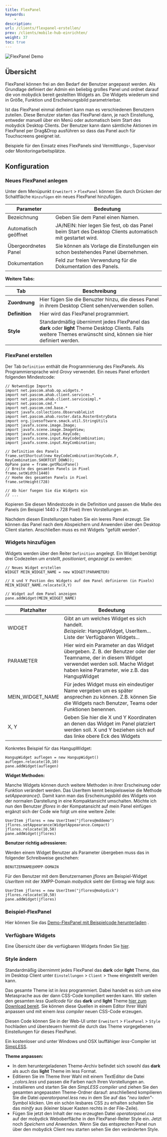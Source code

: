 ```yaml
---
title: FlexPanel
keywords:
    -
description:
url: /clients/flexpanel-erstellen/
prev: /clients/mobile-hub-einrichten/
weight: 37
toc: true
---
```


![FlexPanel Demo](/flexpanel_demo.png)

## Übersicht
FlexPanel können frei an den Bedarf der Benutzer angepasst werden. Als Grundlage definiert der Admin ein beliebig großes Panel und ordnet darauf die von mobydick bereit gestellten Widgets an. Die Widgets wiederum sind in Größe, Funktion und Erscheinungsbild parametrierbar.

Ist das FlexPanel einmal definiert kann man es verschiedenen Benutzern zuteilen. Diese Benutzer starten das FlexPanel dann, je nach Einstellung, entweder manuell über ein Menü oder automatisch beim Start des mobydick Desktop Clients. Der Benutzer kann dann sämtliche Aktionen im FlexPanel per Drag&Drop ausführen so dass das Panel auch für Touchscreens geeignet ist.

Beispiele für den Einsatz eines FlexPanels sind Vermittlungs-, Supervisor oder Monitoringarbeitsplätze.

## Konfiguration

### Neues FlexPanel anlegen

Unter dem Menüpunkt `Erweitert` > `FlexPanel` können Sie durch Drücken der Schaltfläche `Hinzufügen` ein neues FlexPanel hinzufügen.

|Parameter|Bedeutung|
|---|---|
|Bezeichnung|Geben Sie dem Panel einen Namen.|
|Automatisch geöffnet|JA/NEIN: hier legen Sie fest, ob das Panel beim Start des Desktop Clients automatisch mit gestartet wird.|
|Übergeordnetes Panel|Sie können als Vorlage die Einstellungen ein schon bestehendes Panel übernehmen.|
|Dokumentation|Feld zur freien Verwendung für die Dokumentation des Panels.|

**Weitere Tabs:**

|Tab|Beschreibung|
|---|---|
|**Zuordnung**|Hier fügen Sie die Benuzter hinzu, die dieses Panel in ihrem Desktop Client sehen/verwenden sollen.|
|**Definition**|Hier wird das FlexPanel programmiert.|
|**Style**|Standardmäßig übernimmt jedes FlexPanel das **dark** oder **light** Theme Desktop Clients. Falls weitere Themes erwünscht sind, können sie hier definiert werden.|


### FlexPanel erstellen

Der Tab `Definition` enthält die Programmierung des FlexPanels. Als Programmiersprache wird *Grovy* verwendet. Ein neues Panel erfordert folgenden Mindestcode:

    // Notwendige Imports
    import net.pascom.ahab.op.widgets.*
    import net.pascom.ahab.client.services.*
    import net.pascom.ahab.client.serviceimpl.*
    import net.pascom.cmd.*
    import net.pascom.cmd.base.*
    import javafx.collections.ObservableList
    import net.pascom.ahab.roster.data.RosterEntryData
    import org.jivesoftware.smack.util.StringUtils
    import javafx.scene.image.Image;
    import javafx.scene.image.ImageView;
    import javafx.scene.input.KeyCode;
    import javafx.scene.input.KeyCodeCombination;
    import javafx.scene.input.KeyCombination;

    // Definition des Panels
    frame.setShortcut(new KeyCodeCombination(KeyCode.F, KeyCombination.SHORTCUT_DOWN));
    OpPane pane = frame.getMainPane()
    // Breite des gesamten Panels in Pixel
    frame.setWidth(1440)
    // Hoehe des gesamten Panels in Pixel
    frame.setHeight(728)

    // Ab hier fuegen Sie die Widgets ein
    // ...

Kopieren Sie diesen Mindestcode in die Definition und passen die Maße des Panels (im Beispiel 1440 x 728 Pixel) Ihren Vorstellungen an.

Nachdem diesen Einstellungen haben Sie ein leeres Panel erzeugt. Sie können das Panel nach dem Abspeichern und Anwenden über den Desktop Client starten. Anschließen muss es mit Widgets "gefüllt werden".

### Widgets hinzufügen

Widgets werden über den Reiter `Definition` angelegt. Ein Widget benötigt drei Codezeilen um *erstellt*, *positioniert*, *angezeigt* zu werden:

    // Neues Widget erstellen
    WIDGET MEIN_WIDGET_NAME = new WIDGET(PARAMETER)

    // X und Y Postion des Widgets auf dem Panel definieren (in Pixeln)
    MEIN_WIDGET_NAME.relocate(X,Y)

    // Widget auf dem Panel anzeigen
    pane.addWidget(MEIN_WIDGET_NAME)


|Platzhalter| Bedeutung|
|---|---|
|WIDGET|Gibt an um welches Widget es sich handelt.<br>*Beispiele*: HangupWidget, UserItem... Liste der Verfügbaren Widgets...|
|PARAMETER|Hier wird ein Parameter an das Widget übergeben. Z. B. der Benutzer oder der Teamname, der in diesem Widget verwendet werden soll. Mache Widget haben keine Parameter, wie z.B. das HangupWidget|
|MEIN_WIDGET_NAME|Für jedes Widget muss ein eindeutiger Name vergeben um es später ansprechen zu können. Z.B. können Sie die Widgets nach Benutzer, Teams oder Funktionen benennen.|
|X, Y|Geben Sie hier die X und Y Koordinaten an denen das Widget im Panel platziert werden soll. X und Y beziehen sich auf das linke obere Eck des Widgets|

Konkretes Beispiel für das HangupWidget:

    HangupWidget auflegen = new HangupWidget()
    auflegen.relocate(10,10)
    pane.addWidget(auflegen)

**Widget Methoden:**

Manche Widgets können durch weitere Methoden in ihrer Erscheinung oder Funktion verändert werden. Das UserItem kennt beispielsweise die Methode *setAppearance()*. Damit kann man das Erscheinungsbild des Widgets von der normalen Darstellung in eine Kompaktansicht umschalten. Möchte ich nun den Benutzer *jflores* in der Kompatansicht auf mein Panel einfügen ergänzt sich der Code wie folgt um eine weitere Zeile:

    UserItem jflores = new UserItem("jflores@mddemo")
    jflores.setAppearance(WidgetAppearance.Compact)
    jflores.relocate(10,50)
    pane.addWidget(jflores)

**Benutzer richtig adressieren:**

Werden einem Widget Benutzer als Parameter übergeben muss das in folgender Schreibweise geschehen:

    BENUTZERNAME@XMPP-DOMAIN

Für den Benutzer mit dem Benutzernamen *jflores* am Beispiel-Widget *UserItem* mit der XMPP-Domain *mobydick* sieht der Eintrag wie folgt aus:

    UserItem jflores = new UserItem("jflores@mobydick")
    jflores.relocate(10,50)
    pane.addWidget(jflores)


### Beispiel-FlexPanel

Hier können Sie das [Demo-FlexPanel mit Beispielcode herunterladen](/flexpanel_demo.pdf) .




### Verfügbare Widgets

Eine Übersicht über die verfügbaren Widgets finden Sie [hier](/available_widgets.pdf).


### Style ändern

Standardmäßig übernimmt jedes FlexPanel das **dark** oder **light** Theme, das im Desktop Client unter `Einstellungen` > `Client` > `Theme` eingestellt werden kann.

Das gesamte Theme ist in *less* programmiert. Dabei handelt es sich um eine Metasprache aus der dann CSS-Code kompiliert werden kann. Wir stellen den gesamten *less Quellcode* für das **dark** und **light** Theme [hier zum Download bereit](/Archiv.zip). Sie können diese Quellen in einem Editor Ihrer Wahl anpassen und mit einem *less compiler* neuen CSS-Code erzeugen.

Diesen Code können Sie in der Web-UI unter `Erweitert` > `FlexPanel` > `Style` hochladen und übersteuern hiermit die durch das Theme vorgegebenen Einstellungen für dieses FlexPanel.

Ein kostenloser und unter Windows und OSX lauffähiger *less*-Compiler ist [SimpLESS](https://wearekiss.com/simpless).

**Theme anpassen:**

+ In dem heruntergeladenen Theme-Archiv befindet sich sowohl das **dark** als auch das **light** Theme im less Format.
+ Editieren Sie im Theme Ihrer Wahl mit einem TextEditor die Datei *_colors.less* und passen die Farben nach Ihren Vorstellungen an.
+ Installieren und starten Sie den *SimpLESS compiler* und ziehen Sie den gesamten angepassten Theme-Ordner darauf: anschließend kompilieren Sie die Datei *operatorpanel.less* neu in dem Sie auf das *"neu laden"*-Symbol klicken. Um ein schön lesbares CSS zu erhalten schalten Sie das *minify* aus (kleiner blauer Kasten rechts in der File-Zeile).
+ Fügen Sie jetzt den Inhalt der neu erzeugten Datei *operatorpanel.css* auf der mobydick Weboberfläche in den FlexPanel-Reiter Style ein. Jetzt noch *Speichern und Anwenden*. Wenn Sie das entsprechen Panel nun über den mobydick Client neu starten sehen Sie den veränderten Style.
